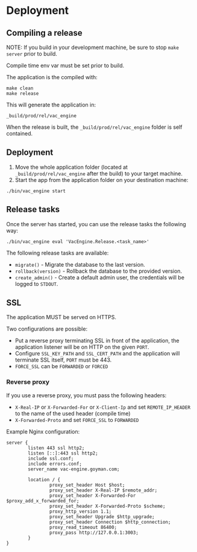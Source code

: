 # Deployment

## Compiling a release

NOTE: If you build in your development machine, be sure to stop `make server`
prior to build.

Compile time env var must be set prior to build.

The application is the compiled with:

```shell
make clean
make release
```

This will generate the application in:

`_build/prod/rel/vac_engine`

When the release is built, the
`_build/prod/rel/vac_engine`
folder is self contained.

## Deployment

1. Move the whole application folder (located at `_build/prod/rel/vac_engine`
   after the build) to your target machine.
2. Start the app from the application folder on your destination machine:

```console
./bin/vac_engine start
```

## Release tasks

Once the server has started, you can use the release tasks the following way:
```console
./bin/vac_engine eval 'VacEngine.Release.<task_name>'
```

The following release tasks are available:

- `migrate()` - Migrate the database to the last version.
- `rollback(version)` - Rollback the database to the provided version.
- `create_admin()` - Create a default admin user, the credentials will be logged
  to `STDOUT`.

## SSL

The application MUST be served on HTTPS.

Two configurations are possible:

- Put a reverse proxy terminating SSL in front of the application, the
  application listener will be on HTTP on the given `PORT`.
- Configure `SSL_KEY_PATH` and `SSL_CERT_PATH` and the application
  will terminate SSL itself, `PORT` must be 443.
- `FORCE_SSL` can be `FORWARDED` or `FORCED`

### Reverse proxy

If you use a reverse proxy, you must pass the following headers:

- `X-Real-IP` or  `X-Forwarded-For` or `X-Client-Ip` and set `REMOTE_IP_HEADER`
  to the name of the used header (compile time)
- `X-Forwarded-Proto` and set `FORCE_SSL` to `FORWARDED`

Example Nginx configuration:

```
server {
        listen 443 ssl http2;
        listen [::]:443 ssl http2;
        include ssl.conf;
        include errors.conf;
        server_name vac-engine.goyman.com;

        location / {
                proxy_set_header Host $host;
                proxy_set_header X-Real-IP $remote_addr;
                proxy_set_header X-Forwarded-For $proxy_add_x_forwarded_for;
                proxy_set_header X-Forwarded-Proto $scheme;
                proxy_http_version 1.1;
                proxy_set_header Upgrade $http_upgrade;
                proxy_set_header Connection $http_connection;
                proxy_read_timeout 86400;
                proxy_pass http://127.0.0.1:3003;
        }
}
```
